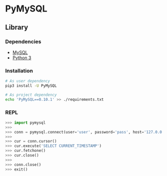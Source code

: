 # PyMySQL

## Library

### Dependencies

- [MySQL](/mysql.md#Docker)
- [Python 3](/python3.md#Docker)

### Installation

```sh
# As user dependency
pip3 install -U PyMySQL

# As project dependency
echo 'PyMySQL==0.10.1' >> ./requirements.txt
```

### REPL

```py
>>> import pymysql
>>>
>>> conn = pymysql.connect(user='user', password='pass', host='127.0.0.1')
>>>
>>> cur = conn.cursor()
>>> cur.execute('SELECT CURRENT_TIMESTAMP')
>>> cur.fetchone()
>>> cur.close()
>>>
>>> conn.close()
>>> exit()
```
